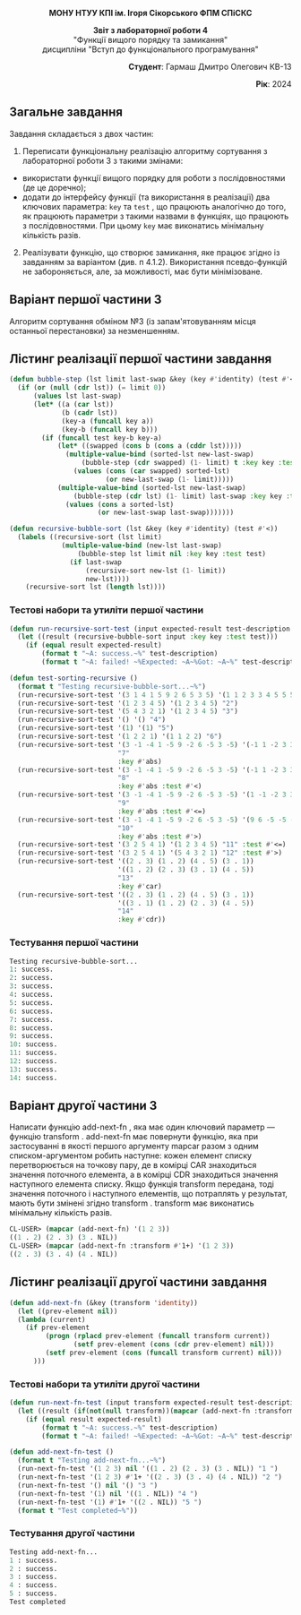 <p align="center"><b>МОНУ НТУУ КПІ ім. Ігоря Сікорського ФПМ СПіСКС</b></p>
<p align="center">
<b>Звіт з лабораторної роботи 4</b><br/>
"Функції вищого порядку та замикання"<br/>
дисципліни "Вступ до функціонального програмування"
</p>
<p align="right"><b>Студент</b>: Гармаш Дмитро Олегович КВ-13</p>
<p align="right"><b>Рік</b>: 2024</p>

## Загальне завдання
Завдання складається з двох частин:
1. Переписати функціональну реалізацію алгоритму сортування з лабораторної роботи 3  з такими змінами: 
* використати функції вищого порядку для роботи з послідовностями (де це доречно);
* додати до інтерфейсу функції (та використання в реалізації) два ключових параметра: ```key``` та ```test``` , що працюють аналогічно до того, як працюють параметри з такими назвами в функціях, що працюють з послідовностями. При цьому ```key``` має виконатись мінімальну кількість разів.
2. Реалізувати функцію, що створює замикання, яке працює згідно із завданням за варіантом (див. п 4.1.2). Використання псевдо-функцій не забороняється, але, за можливості, має бути мінімізоване.

## Варіант першої частини 3
Алгоритм сортування обміном №3 (із запам'ятовуванням місця останньої перестановки) за незменшенням.
## Лістинг реалізації першої частини завдання
```lisp
(defun bubble-step (lst limit last-swap &key (key #'identity) (test #'<))
  (if (or (null (cdr lst)) (= limit 0))
      (values lst last-swap)
      (let* ((a (car lst))
             (b (cadr lst))
             (key-a (funcall key a))
             (key-b (funcall key b)))
        (if (funcall test key-b key-a)
            (let* ((swapped (cons b (cons a (cddr lst)))))
              (multiple-value-bind (sorted-lst new-last-swap)
                  (bubble-step (cdr swapped) (1- limit) t :key key :test test)
                (values (cons (car swapped) sorted-lst)
                        (or new-last-swap (1- limit)))))
            (multiple-value-bind (sorted-lst new-last-swap)
                (bubble-step (cdr lst) (1- limit) last-swap :key key :test test)
              (values (cons a sorted-lst)
                      (or new-last-swap last-swap)))))))

(defun recursive-bubble-sort (lst &key (key #'identity) (test #'<))
  (labels ((recursive-sort (lst limit)
             (multiple-value-bind (new-lst last-swap)
                 (bubble-step lst limit nil :key key :test test)
               (if last-swap
                   (recursive-sort new-lst (1- limit))
                   new-lst))))
    (recursive-sort lst (length lst))))
```
### Тестові набори та утиліти першої частини
```lisp
(defun run-recursive-sort-test (input expected-result test-description &key (key #'identity) (test #'<))
  (let ((result (recursive-bubble-sort input :key key :test test)))
    (if (equal result expected-result)
        (format t "~A: success.~%" test-description)
        (format t "~A: failed! ~%Expected: ~A~%Got: ~A~%" test-description expected-result result))))

(defun test-sorting-recursive ()
  (format t "Testing recursive-bubble-sort...~%")
  (run-recursive-sort-test '(3 1 4 1 5 9 2 6 5 3 5) '(1 1 2 3 3 4 5 5 5 6 9) "1")
  (run-recursive-sort-test '(1 2 3 4 5) '(1 2 3 4 5) "2")
  (run-recursive-sort-test '(5 4 3 2 1) '(1 2 3 4 5) "3")
  (run-recursive-sort-test '() '() "4")
  (run-recursive-sort-test '(1) '(1) "5")
  (run-recursive-sort-test '(1 2 2 1) '(1 1 2 2) "6")
  (run-recursive-sort-test '(3 -1 -4 1 -5 9 -2 6 -5 3 -5) '(-1 1 -2 3 3 -4 -5 -5 -5 6 9)
                           "7"
                           :key #'abs)
  (run-recursive-sort-test '(3 -1 -4 1 -5 9 -2 6 -5 3 -5) '(-1 1 -2 3 3 -4 -5 -5 -5 6 9)
                           "8"
                           :key #'abs :test #'<)
  (run-recursive-sort-test '(3 -1 -4 1 -5 9 -2 6 -5 3 -5) '(1 -1 -2 3 3 -4 -5 -5 -5 6 9)
                           "9"
                           :key #'abs :test #'<=)
  (run-recursive-sort-test '(3 -1 -4 1 -5 9 -2 6 -5 3 -5) '(9 6 -5 -5 -5 -4 3 3 -2 -1 1)
                           "10"
                           :key #'abs :test #'>)
  (run-recursive-sort-test '(3 2 5 4 1) '(1 2 3 4 5) "11" :test #'<=)
  (run-recursive-sort-test '(3 2 5 4 1) '(5 4 3 2 1) "12" :test #'>)
  (run-recursive-sort-test '((2 . 3) (1 . 2) (4 . 5) (3 . 1))
                           '((1 . 2) (2 . 3) (3 . 1) (4 . 5))
                           "13"
                           :key #'car)
  (run-recursive-sort-test '((2 . 3) (1 . 2) (4 . 5) (3 . 1))
                           '((3 . 1) (1 . 2) (2 . 3) (4 . 5))
                           "14"
                           :key #'cdr))

```
### Тестування першої частини
```lisp
Testing recursive-bubble-sort...
1: success.
2: success.
3: success.
4: success.
5: success.
6: success.
7: success.
8: success.
9: success.
10: success.
11: success.
12: success.
13: success.
14: success.
```
## Варіант другої частини 3
Написати функцію add-next-fn , яка має один ключовий параметр — функцію
transform . add-next-fn має повернути функцію, яка при застосуванні в якості
першого аргументу mapcar разом з одним списком-аргументом робить наступне: кожен
елемент списку перетворюється на точкову пару, де в комірці CAR знаходиться значення
поточного елемента, а в комірці CDR знаходиться значення наступного елемента списку.
Якщо функція transform передана, тоді значення поточного і наступного елементів, що
потраплять у результат, мають бути змінені згідно transform . transform має
виконатись мінімальну кількість разів.

```lisp
CL-USER> (mapcar (add-next-fn) '(1 2 3))
((1 . 2) (2 . 3) (3 . NIL))
CL-USER> (mapcar (add-next-fn :transform #'1+) '(1 2 3))
((2 . 3) (3 . 4) (4 . NIL))
```
## Лістинг реалізації другої частини завдання
```lisp
(defun add-next-fn (&key (transform 'identity))
  (let ((prev-element nil))
  (lambda (current)
    (if prev-element  
         (progn (rplacd prev-element (funcall transform current))
                (setf prev-element (cons (cdr prev-element) nil)))
         (setf prev-element (cons (funcall transform current) nil)))
      )))
```
### Тестові набори та утиліти другої частини
```lisp
(defun run-next-fn-test (input transform expected-result test-description)
  (let ((result (if(not(null transform))(mapcar (add-next-fn :transform transform) input)(mapcar (add-next-fn) input))))
    (if (equal result expected-result)
        (format t "~A: success.~%" test-description)
        (format t "~A: failed! ~%Expected: ~A~%Got: ~A~%" test-description expected-result result))))

(defun add-next-fn-test ()
  (format t "Testing add-next-fn...~%")
  (run-next-fn-test '(1 2 3) nil '((1 . 2) (2 . 3) (3 . NIL)) "1 ")
  (run-next-fn-test '(1 2 3) #'1+ '((2 . 3) (3 . 4) (4 . NIL)) "2 ")
  (run-next-fn-test '() nil '() "3 ")
  (run-next-fn-test '(1) nil '((1 . NIL)) "4 ")
  (run-next-fn-test '(1) #'1+ '((2 . NIL)) "5 ")
  (format t "Test completed~%"))
```
### Тестування другої частини
```lisp
Testing add-next-fn...
1 : success.
2 : success.
3 : success.
4 : success.
5 : success.
Test completed
```
